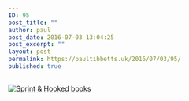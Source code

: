 ```yaml
---
ID: 95
post_title: ""
author: paul
post_date: 2016-07-03 13:04:25
post_excerpt: ""
layout: post
permalink: https://paultibbetts.uk/2016/07/03/95/
published: true
---
```

<a href="https://paultibbetts.uk/app/uploads/2016/07/IMG_6908.jpg"><img src="https://paultibbetts.uk/app/uploads/2016/07/IMG_6908-1024x683.jpg" alt="Sprint &amp; Hooked books" class="alignnone size-large wp-image-96" /></a>